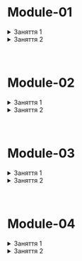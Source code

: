 # Module-01

<details>
  <summary>Заняття 1</summary>
<ul>
    <li>Структура Next.js проєкту</li>
    <li>Маршрутизація у вебзастосунках</li>
    <li>Створення сторінок</li>
    <ul>
        <li>Home Page</li>
        <li>Notes Page</li>
        <li>About Page</li>
        <li>Profile Page</li>
    </ul>
    <li>Layout</li>
    <ul>
        <li>header, children, footer</li>
    </ul>
    <li>Components</li>
    <li>Link</li>
</ul>
</details>

<details>
  <summary>Заняття 2</summary>
<ul>
    <li>axios api</li>
    <ul>
        <li>https://next-docs-api.onrender.com</li>
        <li>lib/api.ts</li>
        <li>SSR</li>
    </ul>
    <li>'use client'</li>
    <ul>
        <li>CSR</li>
    </ul>
    <li>error & loading</li>
    <li>ISR & SSG</li>
    <ul>
        <li>revalidate</li>
    </ul>
    <li>Dynamic routes</li>
    <li>Global error & loading</li>
    <li>Dynamic client component</li>
    <li>React Query</li>
    <ul>
        <li>@tanstack/react-query</li>
        <li>TanStackProvider</li>
        <li>prefetchQuery</li>
        <li>HydrationBoundary</li>
        <li>useParams</li>
        <li>useQuery</li>
        <li>refetchOnMount</li>
    </ul>
</ul>
</details>

<br/>
<br/>

# Module-02

<details>
  <summary>Заняття 1</summary>
<ul>
    <li>Nested routes</li>
    <li>Not-found route</li>
    <li>Catch-all routes</li>
    <ul>
        <li>filter by categoryId</li>
        <li>filter by name</li>
    </ul>
    <li>useRouter</li>
</ul>
</details>

<details>
  <summary>Заняття 2</summary>
<ul>
    <li>Grouped routes</li>
    <li>Parallel routes</li>
    <ul>
        <li>@sidebar</li>
        <li>default.tsx</li>
    </ul>
    <li>Interception route</li>
    <ul>
        <li>@modal</li>
        <li>empty default</li>
        <li>modal in RootLayout</li>
        <li>close modal with router.back</li>
    </ul>
    <li>Redirect</li>
</ul>
</details>

<br/>
<br/>

# Module-03

<details>
  <summary>Заняття 1</summary>
<ul>
    <li>metadata</li>
    <li>async generateMetadata</li>
    <li>Open Graph & Twitter</li>
    <li>next/image</li>
    <ul>
        <li>width і height</li>
        <li>next.config.ts</li>
    </ul>
    <li>next/font</li>
    <li>Performance</li>
    <ul>
        <li>Cache-Control</li>
        <li>next.config.ts</li>
    </ul>
</ul>
</details>

<details>
  <summary>Заняття 2</summary>
<ul>
    <li>create note</li>
    <ul>
        <li>page</li>
        <li>sidebar</li>
        <li>form</li>
        <li>api</li>
    </ul>
    <li>zustand</li>
    <ul>
        <li>store</li>
        <li>draft</li>
        <li>initialDraft</li>
        <li>persist</li>
    </ul>
</ul>
</details>

<br/>
<br/>

# Module-04

<details>
  <summary>Заняття 1</summary>
<ul>
    <li>Next Server</li>
    <li>Route Handler</li>
    <ul>
        <li>instance axios</li>
        <li>create all Handlers</li>
        <li>update all requests</li>
    </ul>
    <li>Auth</li>
    <ul>
        <li>instance axios</li>
        <li>withCredentials</li>
    </ul>
    <li>sign-up</li>
    <ul>
        <li>Header Links</li>
        <li>sign-up/page</li>
        <li>POST register</li>
        <li>register Route Handler</li>
        <li>cookies in Route Handler</li>
        <ul>
            <li>npm i cookie</li>
            <li>get setCookie</li>
            <li>parse(cookieStr)</li>
            <li>create cookie options</li>
            <li>cookieStore.set</li>
        </ul>
        <li>add register(formValues) in form</li>
    </ul>
    <li>sign-in</li>
    <ul>
        <li>sign-up/page</li>
        <li>POST login</li>
        <li>login Route Handler</li>
        <li>cookies in Route Handler</li>
        <li>add login(formValues) in form</li>
    </ul>
    <li>AuthStore</li>
    <ul>
        <li>create store</li>
        <li>checkSession client</li>
        <li>checkSession Route Handler</li>
        <ul>
            <li>cookieStore.get</li>
            <li>checkSession client</li>
            <li>silent authentication in Route Handler</li>
        </ul>
        <li>GET getMe</li>
        <li>getMe Route Handler</li>
        <li>AuthProvider</li>
        <li>add AuthProvider in RootLayout</li>
        <li>create AuthNavigation</li>
        <li>POST logout</li>
        <li>logout Route Handler</li>
        <li>cookieStore.delete</li>
        <li>add in handleLogout</li>
        <li>add setUser in sign-in & sign-up pages</li>
    </ul>
    <li>pre-render error with getCategories</li>
</ul>
</details>

<details>
  <summary>Заняття 2</summary>
<ul>
    <li>middleware</li>
    <ul>
        <li>private routes</li>
        <li>public routes</li>
        <li>public layout refresh</li>
    </ul>
    <li>private requests</li>
    <li>upload image</li>
    <ul>
        <li>AvatarPicker</li>
        <li>EditProfile form</li>
        <li>updateMe request</li>
        <li>uploadImage</li>
    </ul>
</ul>
</details>

